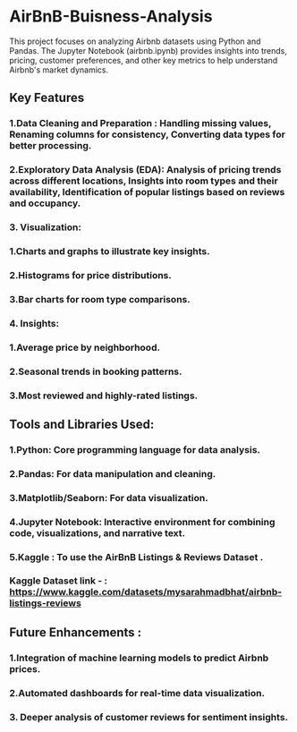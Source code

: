 # AirBnB-Buisness-Analysis
This project focuses on analyzing Airbnb datasets using Python and Pandas. The Jupyter Notebook (airbnb.ipynb) provides insights into trends, pricing, customer preferences, and other key metrics to help understand Airbnb's market dynamics.

## Key Features
### 1.Data Cleaning and Preparation : Handling missing values, Renaming columns for consistency, Converting data types for better processing.

### 2.Exploratory Data Analysis (EDA): Analysis of pricing trends across different locations, Insights into room types and their availability, Identification of popular listings based on reviews and occupancy.

### 3. Visualization:
### 1.Charts and graphs to illustrate key insights.
### 2.Histograms for price distributions.
### 3.Bar charts for room type comparisons.

### 4. Insights:
### 1.Average price by neighborhood.
### 2.Seasonal trends in booking patterns.
### 3.Most reviewed and highly-rated listings.

## Tools and Libraries Used:
### 1.Python: Core programming language for data analysis.
### 2.Pandas: For data manipulation and cleaning.
### 3.Matplotlib/Seaborn: For data visualization.
### 4.Jupyter Notebook: Interactive environment for combining code, visualizations, and narrative text.
### 5.Kaggle : To use the AirBnB Listings & Reviews Dataset .

### Kaggle Dataset link - : https://www.kaggle.com/datasets/mysarahmadbhat/airbnb-listings-reviews

## Future Enhancements :
### 1.Integration of machine learning models to predict Airbnb prices.
### 2.Automated dashboards for real-time data visualization.
### 3. Deeper analysis of customer reviews for sentiment insights.
